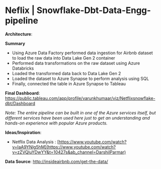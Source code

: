 # Neflix | Snowflake-Dbt-Data-Engg-pipeline

**Architecture**:

**Summary**
- Using Azure Data Factory performed data ingestion for Airbnb dataset to load the raw data into Data Lake Gen 2 container
- Performed data transformations on the raw dataset using Azure Databricks
- Loaded the transformed data back to Data Lake Gen 2
- Loaded the dataset to Azure Synapse to perform analysis using SQL
- Finally, connected the table in Azure Synapse to Tableau

**Final Dashboard**: https://public.tableau.com/app/profile/varunkhumaar/viz/Netflixsnowflake-dbt/Dashboard

_Note: The entire pipeline can be built in one of the Azure services itself, but different services have been used here just to get an understanding and hands-on experience with popular Azure products._

**Ideas/Inspiration**:
- Netflix Data Analysis : [https://www.youtube.com/watch?v=IaA9YNlg5hM](https://www.youtube.com/watch?v=zZVQluYDwYY&t=10427s&ab_channel=DarshilParmar)

**Data Source**: http://insideairbnb.com/get-the-data/

